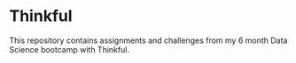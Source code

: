 # Thinkful
This repository contains assignments and challenges from my 6 month Data Science bootcamp with Thinkful.
